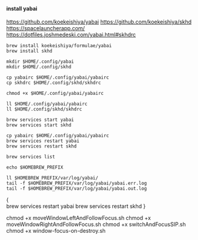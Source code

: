 #### install yabai
https://github.com/koekeishiya/yabai
https://github.com/koekeishiya/skhd
https://spacelauncherapp.com/
https://dotfiles.joshmedeski.com/yabai.html#skhdrc
```
brew install koekeishiya/formulae/yabai
brew install skhd

mkdir $HOME/.config/yabai
mkdir $HOME/.config/skhd

cp yabairc $HOME/.config/yabai/yabairc
cp skhdrc $HOME/.config/skhd/skhdrc

chmod +x $HOME/.config/yabai/yabairc

ll $HOME/.config/yabai/yabairc
ll $HOME/.config/skhd/skhdrc

brew services start yabai
brew services start skhd

cp yabairc $HOME/.config/yabai/yabairc
brew services restart yabai
brew services restart skhd

brew services list

echo $HOMEBREW_PREFIX

ll $HOMEBREW_PREFIX/var/log/yabai/
tail -f $HOMEBREW_PREFIX/var/log/yabai/yabai.err.log
tail -f $HOMEBREW_PREFIX/var/log/yabai/yabai.out.log

```

{  
  brew services restart yabai
  brew services restart skhd
}


chmod +x moveWindowLeftAndFollowFocus.sh
chmod +x moveWindowRightAndFollowFocus.sh
chmod +x switchAndFocusSIP.sh
chmod +x window-focus-on-destroy.sh
